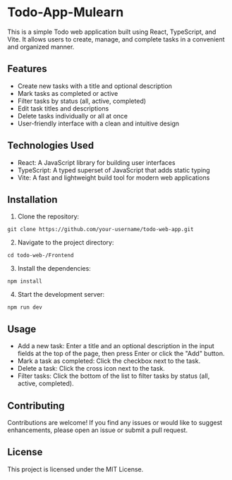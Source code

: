 # Todo-App-Mulearn

This is a simple Todo web application built using React, TypeScript, and Vite. It allows users to create, manage, and complete tasks in a convenient and organized manner.


## Features

- Create new tasks with a title and optional description
- Mark tasks as completed or active
- Filter tasks by status (all, active, completed)
- Edit task titles and descriptions
- Delete tasks individually or all at once
- User-friendly interface with a clean and intuitive design

## Technologies Used

- React: A JavaScript library for building user interfaces
- TypeScript: A typed superset of JavaScript that adds static typing
- Vite: A fast and lightweight build tool for modern web applications

## Installation

1. Clone the repository:

```shell
git clone https://github.com/your-username/todo-web-app.git
```
2. Navigate to the project directory:
```shell
cd todo-web-/Frontend
```
3. Install the dependencies:
```shell
npm install
```
4. Start the development server:
```shell
npm run dev
```

## Usage

* Add a new task: Enter a title and an optional description in the input fields at the top of the page, then press Enter or click the "Add" button.
* Mark a task as completed: Click the checkbox next to the task.
* Delete a task: Click the cross icon next to the task.
* Filter tasks: Click the bottom of the list to filter tasks by status (all, active, completed).


## Contributing
Contributions are welcome! If you find any issues or would like to suggest enhancements, please open an issue or submit a pull request.

## License
This project is licensed under the MIT License.